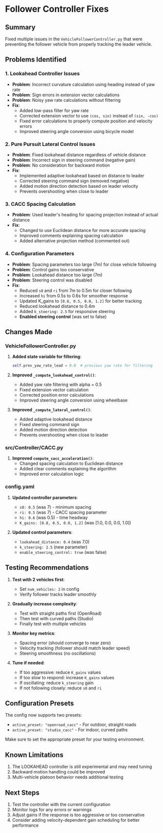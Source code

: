 # Follower Controller Fixes

## Summary
Fixed multiple issues in the `VehicleFollowerController.py` that were preventing the follower vehicle from properly tracking the leader vehicle.

## Problems Identified

### 1. **Lookahead Controller Issues**
   - **Problem**: Incorrect curvature calculation using heading instead of yaw rate
   - **Problem**: Sign errors in extension vector calculations
   - **Problem**: Noisy yaw rate calculations without filtering
   - **Fix**: 
     - Added low-pass filter for yaw rate
     - Corrected extension vector to use `(cos, sin)` instead of `(sin, -cos)`
     - Fixed error calculations to properly compute position and velocity errors
     - Improved steering angle conversion using bicycle model

### 2. **Pure Pursuit Lateral Control Issues**
   - **Problem**: Fixed lookahead distance regardless of vehicle distance
   - **Problem**: Incorrect sign in steering command (negative gain)
   - **Problem**: No consideration for backward motion
   - **Fix**:
     - Implemented adaptive lookahead based on distance to leader
     - Corrected steering command sign (removed negative)
     - Added motion direction detection based on leader velocity
     - Prevents overshooting when close to leader

### 3. **CACC Spacing Calculation**
   - **Problem**: Used leader's heading for spacing projection instead of actual distance
   - **Fix**: 
     - Changed to use Euclidean distance for more accurate spacing
     - Improved comments explaining spacing calculation
     - Added alternative projection method (commented out)

### 4. **Configuration Parameters**
   - **Problem**: Spacing parameters too large (7m) for close vehicle following
   - **Problem**: Control gains too conservative
   - **Problem**: Lookahead distance too large (7m)
   - **Problem**: Steering control was disabled
   - **Fix**:
     - Reduced `s0` and `ri` from 7m to 0.5m for closer following
     - Increased `hi` from 0.5s to 0.6s for smoother response
     - Updated K_gains to `[0.8, 0.5, 0.0, 1.2]` for better tracking
     - Reduced lookahead distance to 0.4m
     - Added `k_steering: 2.5` for responsive steering
     - **Enabled steering control** (was set to false)

## Changes Made

### VehicleFollowerController.py

1. **Added state variable for filtering**:
   ```python
   self.prev_yaw_rate_lead = 0.0  # previous yaw rate for filtering
   ```

2. **Improved `_compute_lookahead_control()`**:
   - Added yaw rate filtering with alpha = 0.5
   - Fixed extension vector calculation
   - Corrected position error calculations
   - Improved steering angle conversion using wheelbase

3. **Improved `_compute_lateral_control()`**:
   - Added adaptive lookahead distance
   - Fixed steering command sign
   - Added motion direction detection
   - Prevents overshooting when close to leader

### src/Controller/CACC.py

1. **Improved `compute_cacc_acceleration()`**:
   - Changed spacing calculation to Euclidean distance
   - Added clear comments explaining the algorithm
   - Improved error calculation logic

### config.yaml

1. **Updated controller parameters**:
   - `s0: 0.5` (was 7) - minimum spacing
   - `ri: 0.5` (was 7) - CACC spacing parameter
   - `hi: 0.6` (was 0.5) - time headway
   - `K_gains: [0.8, 0.5, 0.0, 1.2]` (was [1.0, 0.0, 0.0, 1.0])

2. **Updated control parameters**:
   - `lookahead_distance: 0.4` (was 7.0)
   - `k_steering: 2.5` (new parameter)
   - `enable_steering_control: true` (was false)

## Testing Recommendations

1. **Test with 2 vehicles first**:
   - Set `num_vehicles: 2` in config
   - Verify follower tracks leader smoothly

2. **Gradually increase complexity**:
   - Test with straight paths first (OpenRoad)
   - Then test with curved paths (Studio)
   - Finally test with multiple vehicles

3. **Monitor key metrics**:
   - Spacing error (should converge to near zero)
   - Velocity tracking (follower should match leader speed)
   - Steering smoothness (no oscillations)

4. **Tune if needed**:
   - If too aggressive: reduce `K_gains` values
   - If too slow to respond: increase `K_gains` values
   - If oscillating: reduce `k_steering` gain
   - If not following closely: reduce `s0` and `ri`

## Configuration Presets

The config now supports two presets:
- `active_preset: "openroad_cacc"` - For outdoor, straight roads
- `active_preset: "studio_cacc"` - For indoor, curved paths

Make sure to set the appropriate preset for your testing environment.

## Known Limitations

1. The LOOKAHEAD controller is still experimental and may need tuning
2. Backward motion handling could be improved
3. Multi-vehicle platoon behavior needs additional testing

## Next Steps

1. Test the controller with the current configuration
2. Monitor logs for any errors or warnings
3. Adjust gains if the response is too aggressive or too conservative
4. Consider adding velocity-dependent gain scheduling for better performance
